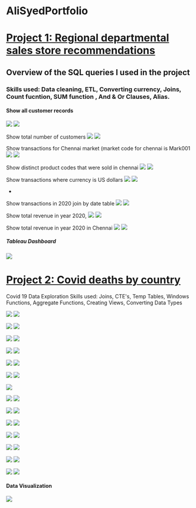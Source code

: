  # AliSyedPortfolio

# [Project 1: Regional departmental sales store recommendations](https://github.com/HassenAliSyed/AliSyedPortfolio)

## Overview of the SQL queries I used in the project
### Skills used:  Data cleaning, ETL, Converting currency, Joins, Count fucntion,  SUM function , And & Or Clauses, Alias.

#### Show all customer records

![](/boat/2.png)
![](/boat/2....png)


Show total number of customers
![](/boat/1.png) 
![](/boat/1....png)

Show transactions for Chennai market (market code for chennai is Mark001
![](/boat/4.png)
![](/boat/4....png)


Show distinct product codes that were sold in chennai
![](/boat/dis.png)
![](/boat/distinct.....png)


Show transactions where currency is US dollars
![](/boat/6.png)
![](/boat/6....png)

-
Show transactions in 2020 join by date table
![](/boat/MA...png)
![](/boat/MA.png)


Show total revenue in year 2020,
![](/boat/fINAL.png)
![](/boat/nA...png)


Show total revenue in year 2020 in Chennai
![](/boat/9.png)
![](/boat/9....png)

##### Tableau Dashboard
![](/boat/Tableau%20dashboardSalesIn.png)

# [Project 2: Covid deaths by country](https://github.com/HassenAliSyed/AliSyedPortfolio)


Covid 19 Data Exploration 
Skills used: Joins, CTE's, Temp Tables, Windows Functions, Aggregate Functions, Creating Views, Converting Data Types


![](/boat/2..png)
![](/boat/mmmm.png)

![](/boat/3..png)
![](/boat/mmmmm.png)

![](/boat/4..png)
![](/boat/mmmmmm.png)

![](boat/6..png)
![](/boat/mmmmmmmm.png)

![](boat/7..png)
![](/boat/mmmmmmmmmm.png)

![](/boat/8..png)
![](/boat/mmmmmmmmmmmmm.png)

![](/boat/9..png)

![](/boat/10..png)
![](/boat/Th.....png)

![](/boat/11..png)
![](/boat/nnnnnnnn.png)

![](/boat/12..png)
![](/boat/nnnnnnnnnnnn.png)

![](/boat/13..png)
![](/boat/nn.png)

![](/boat/nnnnnnnnnnnnn.png)
![](/boat/Thz.png)

![](/boat/14..png)
![](/boat/nnnnnnnnnnnnnnn.png)

![](/boat/15..png)
![](/boat/nnnnnnnnnnnnnn.png)

#### Data Visualization
![](/boat/Screenshot%202023-01-05%20at%2012.01.52.png)

